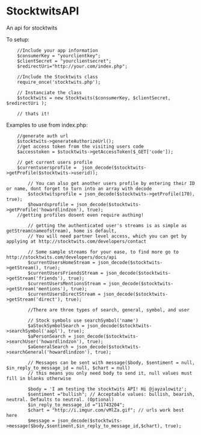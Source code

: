 StocktwitsAPI
=============

An api for stocktwits

To setup:

        //Include your app information
        $consumerKey = "yourclientkey";
        $clientSecret = "yourclientsecret";
        $redirectUri="http://your.com/index.php";
        
        //Include the Stocktwits class
        require_once('stocktwits.php');

        // Instanciate the class
        $stocktwits = new Stocktwits($consumerKey, $clientSecret, $redirectUri );

        // thats it!

Examples to use from index.php: 

        //generate auth url
        $stocktwits->generateAuthorizeUrl();
        //get access token from the visiting users code
        $accesstoken = $stocktwits->getAccessToken($_GET['code']);

        // get current users profile
        $currentusersprofile =  json_decode($stocktwits->getProfile($stocktwits->userid));

    		// You can also get another users profile by entering their ID or name, dont forget to turn into an array with decode
  			$stocktwitsprofile = json_decode($stocktwits->getProfile(170), true);
  			$howardsprofile = json_decode($stocktwits->getProfile('howardlindzon'), true);
        //getting profiles dosent even require authing!

  			// getting the authenticated user's streams is as simple as getStream(nameofstream), home is default, 
  			// You will need partner level access, which you can get by applying at http://stocktwits.com/developers/contact

  			// Some sample streams for your ease, to find more go to http://stocktwits.com/developers/docs/api
  			$currentUsersHomeStream = json_decode($stocktwits->getStream(), true);
  			$currentUsersFriendsStream = json_decode($stocktwits->getStream('friends'), true);
  			$currentUsersMentionsStream = json_decode($stocktwits->getStream('mentions'), true);
  			$currentUsersDirectStream = json_decode($stocktwits->getStream('direct'), true);

  			//There are three types of search, general, symbol, and user

  			// Stock symbols use searchSymbol('name')
  			$aStockSymbolSearch = json_decode($stocktwits->searchSymbol('aapl'), true);
  			$aPersonSearch = json_decode($stocktwits->searchUser('howardlindzon'), true);
  			$aGeneralSearch = json_decode($stocktwits->searchGeneral('howardlindzon'), true);
  			
  			// Messages can be sent with message($body, $sentiment = null, $in_reply_to_message_id = null, $chart = null)
  			// this means you only need body to send it, null values must fill in blanks otherwise

  			$body = 'I am testing the stocktwits API! Hi @jayzalowitz';
  			$sentiment ="bullish"; // Acceptable values: bullish, bearish, neutral. Defaults to neutral. (Optional)
  			$in_reply_to_message_id ="11743204";
  			$chart = "http://i.imgur.com/vMlZa.gif"; // urls work best here
  			$message = json_decode($stocktwits->message($body,$sentiment,$in_reply_to_message_id,$chart), true);
